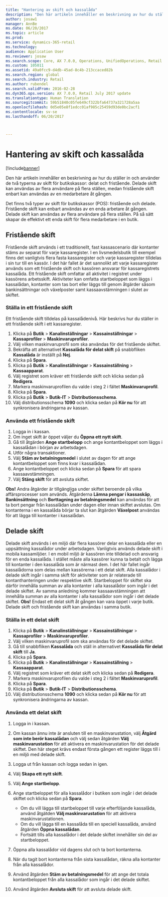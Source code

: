 ```yaml
---
title: "Hantering av skift och kassalåda"
description: "Den här artikeln innehåller en beskrivning av hur du ställer in och använder de två typerna av skift för butikskassor: delat och fristående. Delade skift kan användas av flera användare på flera ställen, medan fristående skift enbart kan användas av en medarbetare åt gången."
author: josaw1
manager: AnnBe
ms.date: 06/20/2017
ms.topic: article
ms.prod: 
ms.service: dynamics-365-retail
ms.technology: 
audience: Application User
ms.reviewer: josaw
ms.search.scope: Core, AX 7.0.0, Operations, UnifiedOperations, Retail
ms.custom: 105011
ms.assetid: 49a0fcc9-d4db-45ad-8c4b-213ccaced82b
ms.search.region: global
ms.search.industry: Retail
ms.author: rubendel
ms.search.validFrom: 2016-02-28
ms.dyn365.ops.version: AX 7.0.0, Retail July 2017 update
ms.translationtype: Human Translation
ms.sourcegitcommit: 59b51840c05fe649cf322bfa64737a321728a5aa
ms.openlocfilehash: 0d5e05e8f1edcc01af985c25459d93de0bc2acf1
ms.contentlocale: sv-se
ms.lasthandoff: 06/20/2017



---
```


# <a name="shift-and-cash-drawer-management"></a>Hantering av skift och kassalåda

[!include[banner](includes/banner.md)]


Den här artikeln innehåller en beskrivning av hur du ställer in och använder de två typerna av skift för butikskassor: delat och fristående. Delade skift kan användas av flera användare på flera ställen, medan fristående skift enbart kan användas av en medarbetare åt gången.

Det finns två typer av skift för butikskassor (POS): fristående och delade. Fristående skift kan enbart användas av en enda arbetare åt gången. Delade skift kan användas av flera användare på flera ställen. På så sätt skapar de effektivt ett enda skift för flera medarbetare i en butik.

## <a name="standalone-shifts"></a>Fristående skift
Fristående skift används i ett traditionellt, fast kassascenario där kontanter stäms av separat för varje kassaregister. I en livsmedelsbutik till exempel finns det vanligtvis flera fasta kassaregister och varje kassaregister tilldelas i sin tur till en kassör. I det här fallet är det sannolikt att varje kassaregister används som ett fristående skift och kassören ansvarar för kassaregistrets kassalåda. Ett fristående skift omfattar all aktivitet i registret under kassörens arbetsskift. Aktiviteter kan omfatta startbeloppet som läggs i kassalådan, kontanter som tas bort eller läggs till genom åtgärder såsom bankinsättningar och växelposter samt kassaavstämningen i slutet av skiftet.

### <a name="set-up-a-stand-alone-shift"></a>Ställa in ett fristående skift

Ett fristående skift tilldelas på kassalådenivå. Här beskrivs hur du ställer in ett fristående skift i ett kassaregister.

1.  Klicka på **Butik** &gt; **Kanalinställningar** &gt; **Kassainställningar** &gt; **Kassaprofiler** &gt; **Maskinvaruprofiler**.
2.  Välj vilken maskinvaruprofil som ska användas för det fristående skiftet.
3.  Bekräfta att alternativet **Kassalåda för delat skift** på snabbfliken **Kassalåda** är inställt på **Nej**.
4.  Klicka på **Spara**.
5.  Klicka på **Butik** &gt; **Kanalinställningar** &gt; **Kassainställning** &gt; **Kassaapparat**.
6.  Välj registret som kräver ett fristående skift och klicka sedan på **Redigera**.
7.  Markera maskinvaruprofilen du valde i steg 2 i fältet **Maskinvaruprofil**.
8.  Klicka på **Spara**.
9.  Klicka på **Butik** &gt; **Butik-IT** &gt; **Distributionsschema**.
10. Välj distributionsschema **1090** och klicka sedan på **Kör nu** för att synkronisera ändringarna av kassan.

### <a name="use-a-stand-alone-shift"></a>Använda ett fristående skift

1.  Logga in i kassan.
2.  Om inget skift är öppet väljer du **Öppna ett nytt skift**.
3.  Gå till åtgärden **Ange startbelopp** och ange kontantbeloppet som läggs i kassalådan i början av arbetsdagen.
4.  Utför några transaktioner.
5.  Välj **Stäm av betalningsmedel** i slutet av dagen för att ange kontantbeloppet som finns kvar i kassalådan.
6.  Ange kontantbeloppet och klicka sedan på **Spara** för att spara kassaavstämningen.
7.  Välj **Stäng skift** för att avsluta skiftet.

**Obs!** Andra åtgärder är tillgängliga under skiftet beroende på vilka affärsprocesser som används. Åtgärderna **Lämna pengar i kassaskåp**, **Bankinsättning** och **Borttagning av betalningsmedel** kan användas för att ta bort pengar från kassalådan under dagen eller innan skiftet avslutas. Om kontanterna i en kassalåda börjar ta slut kan åtgärden **Växelpost** användas för att lägga till kontanter i kassalådan.

## <a name="shared-shifts"></a>Delade skift
Delade skift används i en miljö där flera kassörer delar en kassalåda eller en uppsättning kassalådor under arbetsdagen. Vanligtvis används delade skift i mobila kassamiljöer. I en mobil miljö är kassören inte tilldelad och ansvarig för en enda kassalåda. I stället måste alla kassörer kunna ta betalt och lägga till kontanter i den kassalåda som är närmast dem. I det här fallet ingår kassalådorna som delas mellan kassörerna i ett delat skift. Alla kassalådor i delade skift ingår i samma skift för aktiviteter som är relaterade till kontanthanteringen under respektive skift. Startbeloppet för skiftet ska därför innehålla summan av alla kontanter i alla kassalådor som ingår i det delade skiftet. Av samma anledning kommer kassaavstämningen att innehålla summan av alla kontanter i alla kassalådor som ingår i det delade skiftet. **Obs!** Endast ett delat skift åt gången kan vara öppet i varje butik. Delade skift och fristående skift kan användas i samma butik.

### <a name="set-up-a-shared-shift"></a>Ställa in ett delat skift

1.  Klicka på **Butik** &gt; **Kanalinställningar** &gt; **Kassainställningar** &gt; **Kassaprofiler** &gt; **Maskinvaruprofiler**.
2.  Välj vilken maskinvaruprofil som ska användas för det delade skiftet.
3.  Gå till snabbfliken **Kassalåda** och ställ in alternativet **Kassalåda för delat skift** till **Ja**.
4.  Klicka på **Spara**.
5.  Klicka på **Butik** &gt; **Kanalinställningar** &gt; **Kassainställning** &gt; **Kassaapparat**.
6.  Välj registret som kräver ett delat skift och klicka sedan på **Redigera**.
7.  Markera maskinvaruprofilen du valde i steg 2 i fältet **Maskinvaruprofil**.
8.  Klicka på **Spara**.
9.  Klicka på **Butik** &gt; **Butik-IT** &gt; **Distributionsschema**.
10. Välj distributionsschema **1090** och klicka sedan på **Kör nu** för att synkronisera ändringarna av kassan.

### <a name="use-a-shared-shift"></a>Använda ett delat skift

1.  Logga in i kassan.
2.  Om kassan ännu inte är ansluten till en maskinvarustation, välj **Åtgärd som inte berör kassalådan** och välj sedan åtgärden **Välj maskinvarustation** för att aktivera en maskinvarustation för det delade skiftet. Den här steget krävs endast första gången ett register läggs till i en miljö med delade skift.
3.  Logga ut från kassan och logga sedan in igen.
4.  Välj **Skapa ett nytt skift**.
5.  Välj **Ange startbelopp**.
6.  Ange startbeloppet för alla kassalådor i butiken som ingår i det delade skiftet och klicka sedan på **Spara**.
    -   Om du vill lägga till startbeloppet till varje efterföljande kassalåda, använd åtgätden **Välj maskinvarustation** för att aktivera maskinvarustationen.
    -   Om du vill lägga till en kassalåda till en speciell kassalåda, använd åtgärden **Öppna kassalådan**.
    -   Fortsätt tills alla kassalådor i det delade skiftet innehåller sin del av startbeloppet.

7.  Öppna alla kassalådor vid dagens slut och ta bort kontanterna.
8.  När du tagit bort kontanterna från sista kassalådan, räkna alla kontanter från alla kassalådor.
9.  Använd åtgärden **Stäm av betalningsmedel** för att ange det totala kontantbeloppet från alla kassalådor som ingår i det delade skiftet.
10. Använd åtgärden **Avsluta skift** för att avsluta delade skift.





